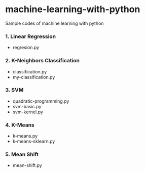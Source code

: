 # machine-learning-with-python
Sample codes of machine learning with python

### 1. Linear Regression
* regresion.py

### 2. K-Neighbors Classification

* classification.py
* my-classification.py

### 3. SVM

* quadratic-programming.py
* svm-basic.py
* svm-kernel.py

### 4. K-Means

* k-means.py
* k-means-sklearn.py


### 5. Mean Shift

* mean-shift.py
